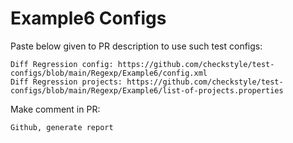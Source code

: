 # Example6 Configs
Paste below given to PR description to use such test configs:
```
Diff Regression config: https://github.com/checkstyle/test-configs/blob/main/Regexp/Example6/config.xml
Diff Regression projects: https://github.com/checkstyle/test-configs/blob/main/Regexp/Example6/list-of-projects.properties
```
Make comment in PR:
```
Github, generate report
```
